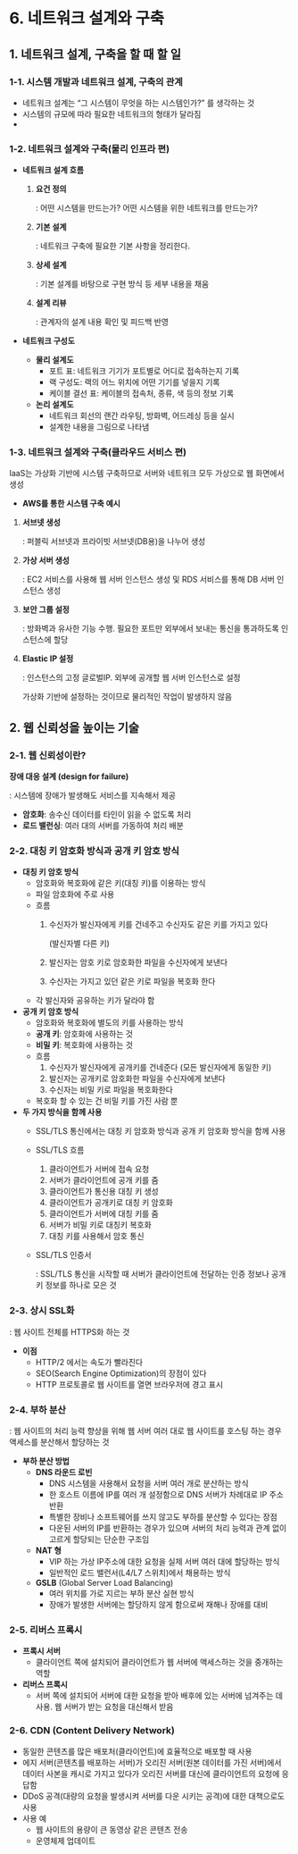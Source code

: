 # 6. 네트워크 설계와 구축

## 1. 네트워크 설계, 구축을 할 때 할 일

### 1-1. 시스템 개발과 네트워크 설계, 구축의 관계

- 네트워크 설계는 “그 시스템이 무엇을 하는 시스템인가?” 를 생각하는 것
- 시스템의 규모에 따라 필요한 네트워크의 형태가 달라짐
- 

### 1-2. 네트워크 설계와 구축(물리 인프라 편)

- **네트워크 설계 흐름**
    1. **요건 정의**
        
        : 어떤 시스템을 만드는가? 어떤 시스템을 위한 네트워크를 만드는가?
        
    2. **기본 설계**
        
        : 네트워크 구축에 필요한 기본 사항을 정리한다.
        
    3. **상세 설계**
        
        : 기본 설계를 바탕으로 구현 방식 등 세부 내용을 채움
        
    4. **설계 리뷰**
        
        : 관계자의 설계 내용 확인 및 피드백 반영
        
- **네트워크 구성도**
    - **물리 설계도**
        - 포트 표: 네트워크 기기가 포트별로 어디로 접속하는지 기록
        - 랙 구성도: 랙의 어느 위치에 어떤 기기를 넣을지 기록
        - 케이블 결선 표: 케이블의 접속처, 종류, 색 등의 정보 기록
    - **논리 설계도**
        - 네트워크 회선의 랜간 라우팅, 방화벽, 어드레싱 등을 실시
        - 설계한 내용을 그림으로 나타냄
        

### 1-3. 네트워크 설계와 구축(클라우드 서비스 편)

IaaS는 가상화 기반에 시스템 구축하므로 서버와 네트워크 모두 가상으로 웹 화면에서 생성

- **AWS를 통한 시스템 구축 예시**
1. ********서브넷 생성********
    
    : 퍼블릭 서브넷과 프라이빗 서브넷(DB용)을 나누어 생성
    
2. **가상 서버 생성**
    
    : EC2 서비스를 사용해 웹 서버 인스턴스 생성 및 RDS 서비스를 통해 DB 서버 인스턴스 생성
    
3. **보안 그룹 설정**
    
    : 방화벽과 유사한 기능 수행. 필요한 포트만 외부에서 보내는 통신을 통과하도록 인스턴스에 할당
    
4. **Elastic IP 설정**
    
    : 인스턴스의 고정 글로벌IP. 외부에 공개할 웹 서버 인스턴스로 설정
    
    가상화 기반에 설정하는 것이므로 물리적인 작업이 발생하지 않음
    

## 2. 웹 신뢰성을 높이는 기술

### 2-1. 웹 신뢰성이란?

**장애 대응 설계 (design for failure)**

: 시스템에 장애가 발생해도 서비스를 지속해서 제공

- **암호화**: 송수신 데이터를 타인이 읽을 수 없도록 처리
- **로드 밸런싱**: 여러 대의 서버를 가동하여 처리 배분

### 2-2. 대칭 키 암호화 방식과 공개 키 암호 방식

- **대칭 키 암호 방식**
    - 암호화와 복호화에 같은 키(대칭 키)를 이용하는 방식
    - 파일 암호화에 주로 사용
    - 흐름
        1. 수신자가 발신자에게 키를 건네주고 수신자도 같은 키를 가지고 있다
            
            (발신자별 다른 키)
            
        2. 발신자는 암호 키로 암호화한 파일을 수신자에게 보낸다
        3. 수신자는 가지고 있던 같은 키로 파일을 복호화 한다
    - 각 발신자와 공유하는 키가 달라야 함
- **공개 키 암호 방식**
    - 암호화와 복호화에 별도의 키를 사용하는 방식
    - **공개 키**: 암호화에 사용하는 것
    - **비밀 키**: 복호화에 사용하는 것
    - 흐름
        1. 수신자가 발신자에게 공개키를 건네준다 (모든 발신자에게 동일한 키)
        2. 발신자는 공개키로 암호화한 파일을 수신자에게 보낸다
        3. 수신자는 비밀 키로 파일을 복호화한다
    - 복호화 할 수 있는 건 비밀 키를 가진 사람 뿐
- **두 가지 방식을 함께 사용**
    - SSL/TLS 통신에서는 대칭 키 암호화 방식과 공개 키 암호화 방식을 함께 사용
    - SSL/TLS 흐름
        1. 클라이언트가 서버에 접속 요청
        2. 서버가 클라이언트에 공개 키를 줌
        3. 클라이언트가 통신용 대칭 키 생성
        4. 클라이언트가 공개키로 대칭 키 암호화
        5. 클라이언트가 서버에 대칭 키를 줌
        6. 서버가 비밀 키로 대칭키 복호화
        7. 대칭 키를 사용해서 암호 통신
    - SSL/TLS 인증서
        
        : SSL/TLS 통신을 시작할 때 서버가 클라이언트에 전달하는 인증 정보나 공개 키 정보를 하나로 모은 것
        

### 2-3. 상시 SSL화

: 웹 사이트 전체를 HTTPS화 하는 것

- **이점**
    - HTTP/2 에서는 속도가 빨라진다
    - SEO(Search Engine Optimization)의 장점이 있다
    - HTTP 프로토콜로 웹 사이트를 열면 브라우저에 경고 표시

### 2-4. 부하 분산

: 웹 사이트의 처리 능력 향상을 위해 웹 서버 여러 대로 웹 사이트를 호스팅 하는 경우 액세스를 분산해서 할당하는 것

- **부하 분산 방법**
    - **DNS 라운드 로빈**
        - DNS 시스템을 사용해서 요청을 서버 여러 개로 분산하는 방식
        - 한 호스트 이름에 IP를 여러 개 설정함으로 DNS 서버가 차례대로 IP 주소 반환
        - 특별한 장비나 소프트웨어를 쓰지 않고도 부하를 분산할 수 있다는 장점
        - 다운된 서버의 IP를 반환하는 경우가 있으며 서버의 처리 능력과 관계 없이 고르게 할당되는 단순한 구조임
    - **NAT 형**
        - VIP 하는 가상 IP주소에 대한 요청을 실제 서버 여러 대에 할당하는 방식
        - 일반적인 로드 밸런서(L4/L7 스위치)에서 채용하는 방식
    - **GSLB** (Global  Server Load Balancing)
        - 여러 위치를 가로 지르는 부하 분산 실현 방식
        - 장애가 발생한 서버에는 할당하지 않게 함으로써 재해나 장애를 대비

### 2-5. 리버스 프록시

- **프록시 서버**
    - 클라이언트 쪽에 설치되어 클라이언트가 웹 서버에 액세스하는 것을 중개하는 역할
- **리버스 프록시**
    - 서버 쪽에 설치되어 서버에 대한 요청을 받아 배후에 있는 서버에 넘겨주는 데 사용. 웹 서버가 받는 요청을 대신해서 받음

### 2-6. CDN (Content Delivery Network)

- 동일한 콘텐츠를 많은 배포처(클라이언트)에 효율적으로 배포할 때 사용
- 에지 서버(콘텐츠를 배포하는 서버)가 오리진 서버(원본 데이터를 가진 서버)에서 데이터 사본을 캐시로 가지고 있다가 오리진 서버를 대신에 클라이언트의 요청에 응답함
- DDoS 공격(대량의 요청을 발생시켜 서버를 다운 시키는 공격)에 대한 대책으로도 사용
- 사용 예
    - 웹 사이트의 용량이 큰 동영상 같은 콘텐츠 전송
    - 운영체제 업데이트

###